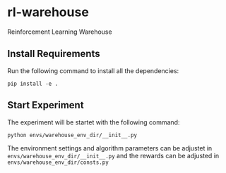 # rl-warehouse

Reinforcement Learning Warehouse

## Install Requirements

Run the following command to install all the dependencies:

```
pip install -e .
```

## Start Experiment

The experiment will be startet with the following command:

```
python envs/warehouse_env_dir/__init__.py
```

The environment settings and algorithm parameters can be adjustet in `envs/warehouse_env_dir/__init__.py` and the rewards can be adjusted in `envs/warehouse_env_dir/consts.py`
